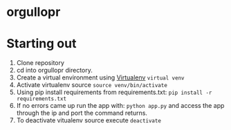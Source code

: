 orgullopr
=========

# Starting out
1. Clone repository
2. cd into orgullopr directory.
3. Create a virtual environment using [Virtualenv](http://www.virtualenv.org/en/latest/virtualenv.html) ```virtual venv```
4. Activate virtualenv source ```source venv/bin/activate```
5. Using pip install requirements from requirements.txt: ```pip install -r requirements.txt```
6. If no errors came up run the app with: ```python app.py``` and access the app through the ip and port the command returns.
7. To deactivate vitualenv source execute ```deactivate```
